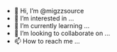 - 👋 Hi, I’m @migzzsource
- 👀 I’m interested in ...
- 🌱 I’m currently learning ...
- 💞️ I’m looking to collaborate on ...
- 📫 How to reach me ...

<!---
migzzsource/migzzsource is a ✨ special ✨ repository because its `README.md` (this file) appears on your GitHub profile.
You can click the Preview link to take a look at your changes.
--->
